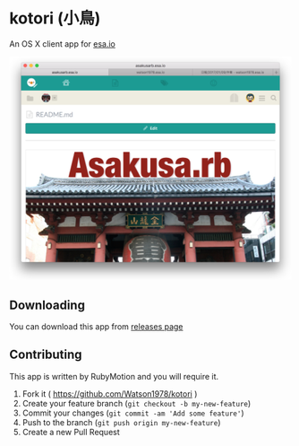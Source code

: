 # kotori (小鳥)

An OS X client app for [esa.io](https://esa.io/)

![screenshot](screenshot.png)

## Downloading

You can download this app from [releases page](https://github.com/Watson1978/kotori/releases)

## Contributing

This app is written by RubyMotion and you will require it. 

1. Fork it ( https://github.com/Watson1978/kotori )
2. Create your feature branch (`git checkout -b my-new-feature`)
3. Commit your changes (`git commit -am 'Add some feature'`)
4. Push to the branch (`git push origin my-new-feature`)
5. Create a new Pull Request
